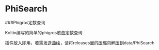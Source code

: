 # PhiSearch

###Phigros定数查询

Koltin编写的简单的phigros歌曲定数查询

插件放入即用，若需发送曲绘，请将releases里的压缩包解压到data/PhiSearch